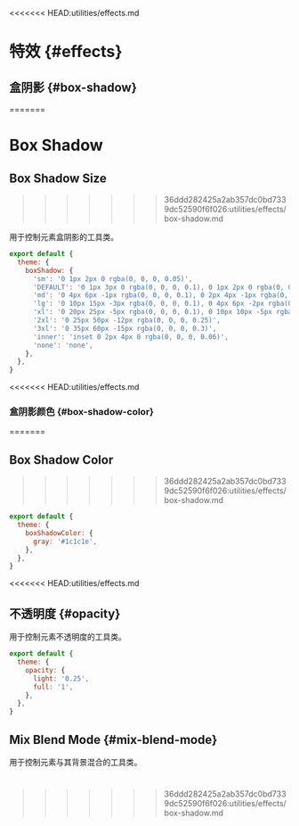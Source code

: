<<<<<<< HEAD:utilities/effects.md
# 特效 {#effects}

## 盒阴影 {#box-shadow}
=======
# Box Shadow

## Box Shadow Size
>>>>>>> 36ddd282425a2ab357dc0bd7339dc52590f6f026:utilities/effects/box-shadow.md

用于控制元素盒阴影的工具类。

<PlaygroundWithVariants
  variant=''
  :variants="['', 'sm', 'md', 'lg', 'xl', '2xl', 'inner', 'none']"
  prefix='shadow'
  fixed='p-2 dark:text-white opacity-85 overflow-hidden'
  appended='bg-teal-400 w-full h-32 rounded-md'
  nested=true
  html='&lt;div class=&quot;bg-teal-400 w-full h-32 rounded-md {class}&quot;&gt;&lt;/div&gt;'
/>

<Customizing>

```js windi.config.js
export default {
  theme: {
    boxShadow: {
      'sm': '0 1px 2px 0 rgba(0, 0, 0, 0.05)',
      'DEFAULT': '0 1px 3px 0 rgba(0, 0, 0, 0.1), 0 1px 2px 0 rgba(0, 0, 0, 0.06)', // If a DEFAULT shadow is provided, it will be used for the non-suffixed shadow utility.
      'md': '0 4px 6px -1px rgba(0, 0, 0, 0.1), 0 2px 4px -1px rgba(0, 0, 0, 0.06)',
      'lg': '0 10px 15px -3px rgba(0, 0, 0, 0.1), 0 4px 6px -2px rgba(0, 0, 0, 0.05)',
      'xl': '0 20px 25px -5px rgba(0, 0, 0, 0.1), 0 10px 10px -5px rgba(0, 0, 0, 0.04)',
      '2xl': '0 25px 50px -12px rgba(0, 0, 0, 0.25)',
      '3xl': '0 35px 60px -15px rgba(0, 0, 0, 0.3)',
      'inner': 'inset 0 2px 4px 0 rgba(0, 0, 0, 0.06)',
      'none': 'none',
    },
  },
}
```

</Customizing>

<<<<<<< HEAD:utilities/effects.md
### 盒阴影颜色 {#box-shadow-color}
=======
## Box Shadow Color
>>>>>>> 36ddd282425a2ab357dc0bd7339dc52590f6f026:utilities/effects/box-shadow.md

<PlaygroundWithVariants
  variant='gray-500'
  type='color'
  prefix='shadow'
  fixed='p-2 dark:text-white opacity-85 overflow-hidden'
  appended='bg-teal-400 w-full h-32 rounded-md shadow-2xl'
  nested=true
  html='&lt;div class=&quot;bg-teal-400 w-full h-32 rounded-md shadow-2xl {class}&quot;&gt;&lt;/div&gt;'
/>

<Customizing>

```js windi.config.js
export default {
  theme: {
    boxShadowColor: {
      gray: '#1c1c1e',
    },
  },
}
```

</Customizing>
<<<<<<< HEAD:utilities/effects.md

## 不透明度 {#opacity}

用于控制元素不透明度的工具类。

<PlaygroundWithVariants
  variant='50'
  type='opacity'
  prefix='opacity'
  fixed='p-2 dark:text-white opacity-85 overflow-hidden'
  appended='bg-teal-400 w-full h-32 rounded-md'
  nested=true
  html='&lt;div class=&quot;bg-teal-400 w-full h-32 rounded-md {class}&quot;&gt;&lt;/div&gt;'
/>


<Customizing>

```js windi.config.js
export default {
  theme: {
    opacity: {
      light: '0.25',
      full: '1',
    },
  },
}
```

</Customizing>

## Mix Blend Mode {#mix-blend-mode}

用于控制元素与其背景混合的工具类。

<PlaygroundWithVariants
  variant='multiply'
  :variants="['normal', 'multiply', 'screen', 'overlay', 'darken', 'lighten', 'color-dodge', 'color-burn', 'hard-light', 'soft-light', 'difference', 'exclusion', 'hue', 'saturation', 'color', 'luminosity']"
  prefix='mix-blend'
  fixed='dark:text-white opacity-85 overflow-hidden h-full'
  appended='flex justify-center items-center bg-teal-300 bg-yellow-300 w-36 h-36 w-24 h-24 rounded-md'
  nested=true
  html='&lt;div class=&quot;flex justify-center&quot;&gt;
    &lt;div class=&quot;flex items-center justify-center rounded-md bg-teal-300 h-24 w-36&quot;&gt;
      &lt;div class=&quot;{class} rounded-md h-36 w-24 bg-yellow-300&quot;&gt;&lt;/div&gt;
    &lt;/div&gt;
  &lt;/div&gt;'
/>
=======
>>>>>>> 36ddd282425a2ab357dc0bd7339dc52590f6f026:utilities/effects/box-shadow.md
